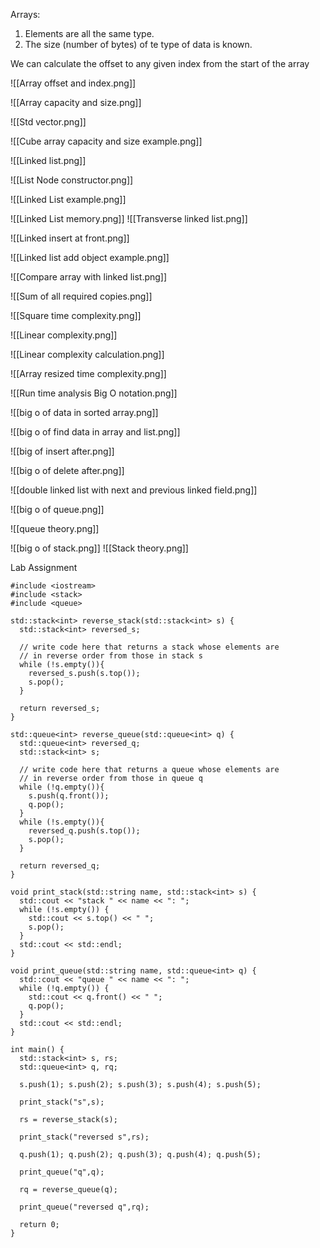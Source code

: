 Arrays:
1. Elements are all the same type.
2. The size (number of bytes) of te type of data is known.

We can calculate the offset to any given index from the start of the array

![[Array offset and index.png]]

![[Array capacity and size.png]]

![[Std vector.png]]

![[Cube array capacity and size example.png]]

![[Linked list.png]]

![[List Node constructor.png]]

![[Linked List example.png]]

![[Linked List memory.png]]
![[Transverse linked list.png]]

![[Linked insert at front.png]]

![[Linked list add object example.png]]

![[Compare array with linked list.png]]

![[Sum of all required copies.png]]

![[Square time complexity.png]]

![[Linear complexity.png]]

![[Linear complexity calculation.png]]

![[Array resized time complexity.png]]

![[Run time analysis Big O notation.png]]

![[big o of data in sorted array.png]]

![[big o of find data in array and list.png]]

![[big of insert after.png]]

![[big o of delete after.png]]

![[double linked list with next and previous linked field.png]]

![[big o of queue.png]]

![[queue theory.png]]

![[big o of stack.png]]
![[Stack theory.png]]

  
Lab Assignment
```
#include <iostream>
#include <stack>
#include <queue>

std::stack<int> reverse_stack(std::stack<int> s) {
  std::stack<int> reversed_s;
  
  // write code here that returns a stack whose elements are
  // in reverse order from those in stack s
  while (!s.empty()){
    reversed_s.push(s.top());
    s.pop();
  }

  return reversed_s;
}

std::queue<int> reverse_queue(std::queue<int> q) {
  std::queue<int> reversed_q;
  std::stack<int> s;
  
  // write code here that returns a queue whose elements are
  // in reverse order from those in queue q
  while (!q.empty()){
    s.push(q.front());
    q.pop();
  }
  while (!s.empty()){
    reversed_q.push(s.top());
    s.pop();
  }

  return reversed_q;
}

void print_stack(std::string name, std::stack<int> s) {
  std::cout << "stack " << name << ": ";
  while (!s.empty()) {
    std::cout << s.top() << " ";
    s.pop();
  }
  std::cout << std::endl;
}

void print_queue(std::string name, std::queue<int> q) {
  std::cout << "queue " << name << ": ";
  while (!q.empty()) {
    std::cout << q.front() << " ";
    q.pop();
  }
  std::cout << std::endl;
}

int main() {
  std::stack<int> s, rs;
  std::queue<int> q, rq;
  
  s.push(1); s.push(2); s.push(3); s.push(4); s.push(5);

  print_stack("s",s);

  rs = reverse_stack(s);

  print_stack("reversed s",rs);
  
  q.push(1); q.push(2); q.push(3); q.push(4); q.push(5);
  
  print_queue("q",q);
  
  rq = reverse_queue(q);
  
  print_queue("reversed q",rq);

  return 0;
}
```
```
